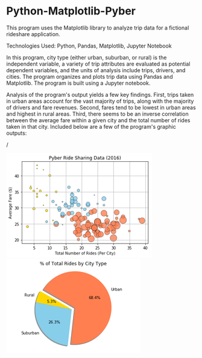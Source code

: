 # Python-Matplotlib-Pyber
This program uses the Matplotlib library to analyze trip data for a fictional rideshare application.

Technologies Used: Python, Pandas, Matplotlib, Jupyter Notebook

In this program, city type (either urban, suburban, or rural) is the independent variable, a variety of trip attributes are evaluated as potential dependent variables, and the units of analysis include trips, drivers, and cities. The program organizes and plots trip data using Pandas and Matplotlib. The program is built using a Jupyter notebook.

Analysis of the program's output yields a few key findings. First, trips taken in urban areas account for the vast majority of trips, along with the majority of drivers and fare revenues. Second, fares tend to be lowest in urban areas and highest in rural areas. Third, there seems to be an inverse correlation between the average fare within a given city and the total number of rides taken in that city. Included below are a few of the program's graphic outputs:

/

![Image of Scatter Plot Code](images/Pyber_Scatter_Plot.png)![Image of Pie Chart Code](images/Pyber_Pie_Chart.png)
